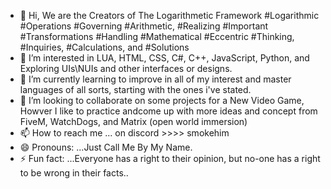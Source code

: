 - 👋 Hi, We are the Creators of The Logarithmetic Framework
 #Logarithmic
 #Operations
 #Governing
 #Arithmetic,
 #Realizing
 #Important
 #Transformations 
 #Handling
 #Mathematical
 #Eccentric
 #Thinking,
 #Inquiries,
 #Calculations, and
 #Solutions
- 👀 I’m interested in LUA, HTML, CSS, C#, C++, JavaScript, Python, and Exploring UIs\NUIs and other interfaces or designs.
- 🌱 I’m currently learning to improve in all of my interest and master languages of all sorts, starting with the ones i've stated.
- 💞️ I’m looking to collaborate on some projects for a New Video Game, Howver I like to practice andcome up with more ideas and concept from FiveM, WatchDogs, and Matrix (open world immersion)
- 📫 How to reach me ... on discord >>>> smokehim
- 😄 Pronouns: ...Just Call Me By My Name.
- ⚡ Fun fact: ...Everyone has a right to their opinion, but no-one has a right to be wrong in their facts..
<!---

--->
